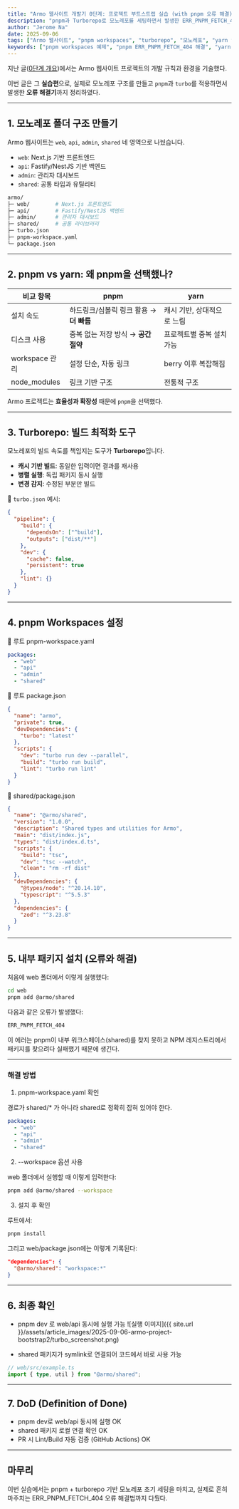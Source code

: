 ```yaml
---
title: "Armo 웹사이트 개발기 0단계: 프로젝트 부트스트랩 실습 (with pnpm 오류 해결)"
description: "pnpm과 Turborepo로 모노레포를 세팅하면서 발생한 ERR_PNPM_FETCH_404 오류 해결까지 정리한 Armo 웹사이트 개발기 0단계 실습편"
author: "Jerome Na"
date: 2025-09-06
tags: ["Armo 웹사이트", "pnpm workspaces", "turborepo", "모노레포", "yarn vs pnpm", "pnpm 오류 해결"]
keywords: ["pnpm workspaces 예제", "pnpm ERR_PNPM_FETCH_404 해결", "yarn vs pnpm 차이", "turborepo 빌드 최적화", "모노레포 초기 세팅", "Armo 프로젝트"]
---
```


지난 글([0단계 개요](https://jenalab-inc.github.io/2025/09/05/armo-project-bootstrap.html))에서는 Armo 웹사이트 프로젝트의 개발 규칙과 환경을 기술했다.

이번 글은 그 **실습편**으로, 실제로 모노레포 구조를 만들고 `pnpm`과 `turbo`를 적용하면서 발생한 **오류 해결기**까지 정리하였다.

---

## 1. 모노레포 폴더 구조 만들기

Armo 웹사이트는 `web`, `api`, `admin`, `shared` 네 영역으로 나눴습니다.  
- `web`: Next.js 기반 프론트엔드  
- `api`: Fastify/NestJS 기반 백엔드  
- `admin`: 관리자 대시보드  
- `shared`: 공통 타입과 유틸리티  

```bash
armo/
├─ web/        # Next.js 프론트엔드
├─ api/        # Fastify/NestJS 백엔드
├─ admin/      # 관리자 대시보드
├─ shared/     # 공통 라이브러리
├─ turbo.json
├─ pnpm-workspace.yaml
└─ package.json
```
---

## 2. pnpm vs yarn: 왜 pnpm을 선택했나?

| 비교 항목      | pnpm | yarn |
|----------------|------|------|
| 설치 속도      | 하드링크/심볼릭 링크 활용 → **더 빠름** | 캐시 기반, 상대적으로 느림 |
| 디스크 사용    | 중복 없는 저장 방식 → **공간 절약** | 프로젝트별 중복 설치 가능 |
| workspace 관리 | 설정 단순, 자동 링크 | berry 이후 복잡해짐 |
| node_modules   | 링크 기반 구조 | 전통적 구조 |


Armo 프로젝트는 **효율성과 확장성** 때문에 `pnpm`을 선택했다.

---

## 3. Turborepo: 빌드 최적화 도구

모노레포의 빌드 속도를 책임지는 도구가 **Turborepo**입니다.  

- **캐시 기반 빌드**: 동일한 입력이면 결과를 재사용  
- **병렬 실행**: 독립 패키지 동시 실행  
- **변경 감지**: 수정된 부분만 빌드  

📌 `turbo.json` 예시:

```json
{
  "pipeline": {
    "build": {
      "dependsOn": ["^build"],
      "outputs": ["dist/**"]
    },
    "dev": {
      "cache": false,
      "persistent": true
    },
    "lint": {}
  }
}
```

---
## 4. pnpm Workspaces 설정

📌 루트 pnpm-workspace.yaml
```yaml
packages:
  - "web"
  - "api"
  - "admin"
  - "shared"
```

📌 루트 package.json
```json
{
  "name": "armo",
  "private": true,
  "devDependencies": {
    "turbo": "latest"
  },
  "scripts": {
    "dev": "turbo run dev --parallel",
    "build": "turbo run build",
    "lint": "turbo run lint"
  }
}
```

📌 shared/package.json
```json
{
  "name": "@armo/shared",
  "version": "1.0.0",
  "description": "Shared types and utilities for Armo",
  "main": "dist/index.js",
  "types": "dist/index.d.ts",
  "scripts": {
    "build": "tsc",
    "dev": "tsc --watch",
    "clean": "rm -rf dist"
  },
  "devDependencies": {
    "@types/node": "^20.14.10",
    "typescript": "^5.5.3"
  },
  "dependencies": {
    "zod": "^3.23.8"
  }
}
```

---
## 5. 내부 패키지 설치 (오류와 해결)

처음에 web 폴더에서 이렇게 실행했다:
```bash
cd web
pnpm add @armo/shared
```

다음과 같은 오류가 발생했다:
```bash
ERR_PNPM_FETCH_404
```

이 에러는 pnpm이 내부 워크스페이스(shared)를 찾지 못하고 NPM 레지스트리에서 패키지를 찾으려다 실패했기 때문에 생긴다.

---
### 해결 방법

1) pnpm-workspace.yaml 확인

경로가 shared/* 가 아니라 shared로 정확히 잡혀 있어야 한다.
```yaml
packages:
  - "web"
  - "api"
  - "admin"
  - "shared"
```

2) --workspace 옵션 사용

web 폴더에서 실행할 때 이렇게 입력한다:
```bash
pnpm add @armo/shared --workspace
```

3) 설치 후 확인

루트에서:
```bash
pnpm install
```

그리고 web/package.json에는 이렇게 기록된다:
```json
"dependencies": {
  "@armo/shared": "workspace:*"
}
```

---
## 6. 최종 확인

- pnpm dev 로 web/api 동시에 실행 가능
![실행 이미지]({{ site.url }}/assets/article_images/2025-09-06-armo-project-bootstrap2/turbo_screenshot.png)


- shared 패키지가 symlink로 연결되어 코드에서 바로 사용 가능
```ts
// web/src/example.ts
import { type, util } from "@armo/shared";
```

---
## 7. DoD (Definition of Done)

- pnpm dev로 web/api 동시에 실행 OK
- shared 패키지 로컬 연결 확인 OK
- PR 시 Lint/Build 자동 검증 (GitHub Actions) OK

---
## 마무리

이번 실습에서는 pnpm + turborepo 기반 모노레포 초기 세팅을 마치고,
실제로 흔히 마주치는 ERR_PNPM_FETCH_404 오류 해결법까지 다뤘다.